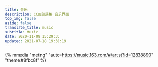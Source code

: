 ```yaml
---
title: 音乐
description: CC的部落格 音乐界面
top_img: false
aside: false
translate_title: music
subtitle: Music
date: 2020-11-08 15:29:33
updated: 2021-07-18 19:38:19
---
```

{% mmedia "meting" "auto=https://music.163.com/#/artist?id=12838890" "theme:#8fbc8f" %}